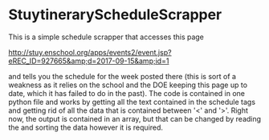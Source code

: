 # StuytineraryScheduleScrapper
This is a simple schedule scrapper that accesses this page 

http://stuy.enschool.org/apps/events2/event.jsp?eREC_ID=927665&amp;d=2017-09-15&amp;id=1

and tells you the schedule for the week posted there (this is sort of a weakness as it relies on the school and the DOE keeping
this page up to date, which it has failed to do in the past). The code is contained in one python file and works by getting all
the text contained in the schedule tags and getting rid of all the data that is contained between '<' and '>'. Right now, the
output is contained in an array, but that can be changed by reading the and sorting the data however it is required. 
